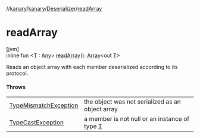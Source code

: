 //[kanary](../../../index.md)/[kanary](../index.md)/[Deserializer](index.md)/[readArray](read-array.md)

# readArray

[jvm]\
inline fun &lt;[T](read-array.md) : [Any](https://kotlinlang.org/api/latest/jvm/stdlib/kotlin/-any/index.html)&gt; [readArray](read-array.md)(): [Array](https://kotlinlang.org/api/latest/jvm/stdlib/kotlin/-array/index.html)&lt;out [T](read-array.md)&gt;

Reads an object array with each member deserialized according to its protocol.

#### Throws

| | |
|---|---|
| [TypeMismatchException](../-type-mismatch-exception/index.md) | the object was not serialized as an object array |
| [TypeCastException](https://kotlinlang.org/api/latest/jvm/stdlib/kotlin/-type-cast-exception/index.html) | a member is not null or an instance of type [T](read-array.md) |
